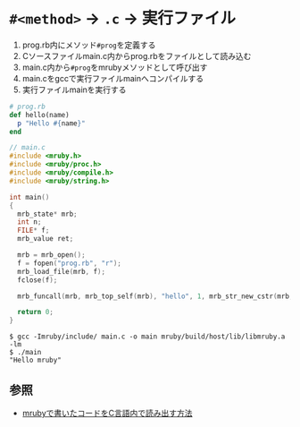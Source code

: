 # `#<method>` -> `.c` -> 実行ファイル
1. prog.rb内にメソッド`#prog`を定義する
2. Cソースファイルmain.c内からprog.rbをファイルとして読み込む
3. main.c内から`#prog`をmrubyメソッドとして呼び出す
4. main.cをgccで実行ファイルmainへコンパイルする
5. 実行ファイルmainを実行する

```ruby
# prog.rb
def hello(name)
  p "Hello #{name}"
end
```

```c
// main.c
#include <mruby.h>
#include <mruby/proc.h>
#include <mruby/compile.h>
#include <mruby/string.h>

int main()
{
  mrb_state* mrb;
  int n;
  FILE* f;
  mrb_value ret;

  mrb = mrb_open();
  f = fopen("prog.rb", "r");
  mrb_load_file(mrb, f);
  fclose(f);

  mrb_funcall(mrb, mrb_top_self(mrb), "hello", 1, mrb_str_new_cstr(mrb, "mruby") );

  return 0;
}
```

```
$ gcc -Imruby/include/ main.c -o main mruby/build/host/lib/libmruby.a -lm
$ ./main
"Hello mruby"
```

## 参照
- [mrubyで書いたコードをC言語内で読み出す方法](https://shuzo-kino.hateblo.jp/entry/2013/10/24/224650)
